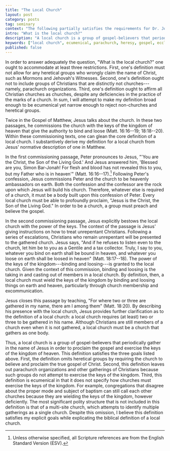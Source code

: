 ```yaml
---
title: "The Local Church"
layout: post
category: posts
tag: seminary
context: "The following partially satisfies the requirements for Dr. Jonathan Leeman's Local Church Doctrine & Practice class at Southeastern Baptist Theological Seminary."
intro: "What is the local church?"
description: "A local church is a group of gospel-believers that periodically gather in the name of Jesus in order to proclaim the gospel and exercise the keys of the kingdom of heaven."
keywords: ["local church", ecumenical, parachurch, heresy, gospel, ecclesiology, gospel, bind, loose, "keys of the kingdom"]
published: false
---
```


In order to answer adequately the question, "What is the local church?" one ought to accommodate at least three restrictions. First, one's definition must not allow for any heretical groups who wrongly claim the name of Christ, such as Mormons and Jehovah's Witnesses. Second, one's definition ought not to include groups of Christians that are distinctly not churches---namely, parachurch organizations. Third, one's definition ought to affirm all Christian churches as churches, despite any deficiencies in the practice of the marks of a church. In sum, I will attempt to make my definition broad enough to be ecumenical yet narrow enough to reject non-churches and heretical groups.

Twice in the Gospel of Matthew, Jesus talks about the church. In these two passages, he commissions the church with the keys of the kingdom of heaven that give the authority to bind and loose (Matt. 16:16--19; 18:18--20). Within these commissioning texts, one can glean the core definition of a local church. I substantively derive my definition for a local church from Jesus' normative description of one in Matthew.

In the first commissioning passage, Peter pronounces to Jesus, "'You are the Christ, the Son of the Living God.' And Jesus answered him, 'Blessed are you, Simon Bar-Jonah! For flesh and blood has not revealed this to you, but my Father who is in heaven'" (Matt. 16:16--17).[^esv] Following Peter's confession, Jesus commissions Peter and the church to be heavenly ambassadors on earth. Both the confession and the confessor are the rock upon which Jesus will build his church. Therefore, whatever else is required of a church, it must be a body built upon this confession of Peter. Every local church must be able to profoundly proclaim, "Jesus is the Christ, the Son of the Living God." In order to be a church, a group must preach and believe the gospel.

[^esv]: Unless otherwise specified, all Scripture references are from the English Standard Version (ESV).

In the second commissioning passage, Jesus explicitly bestows the local church with the power of the keys. The context of the passage is Jesus' giving instructions on how to treat unrepentant Christians. Following a series of escalations, Christians who remain unrepentant will be presented to the gathered church. Jesus says, "And if he refuses to listen even to the church, let him be to you as a Gentile and a tax collector. Truly, I say to you, whatever you bind on earth shall be bound in heaven, and whatever you loose on earth shall be loosed in heaven" (Matt. 18:17--18). The power of the keys of the kingdom---binding and loosing---is granted to the local church. Given the context of this commission, binding and loosing is the taking in and casting out of members in a local church. By definition, then, a local church must wield the keys of the kingdom by binding and loosing things on earth and heaven, particularly through church membership and excommunication.

Jesus closes this passage by teaching, "For where two or three are gathered in my name, there am I among them" (Matt. 18:20). By describing his presence with the local church, Jesus provides further clarification as to the definition of a local church: a local church requires (at least) two or three to be gathered in his name. Although Christians are still members of a church even when it is not gathered, a local church must be a church that gathers as one body.

Thus, a local church is a group of gospel-believers that periodically gather in the name of Jesus in order to proclaim the gospel and exercise the keys of the kingdom of heaven. This definition satisfies the three goals listed above. First, the definition omits heretical groups by requiring the church to believe and proclaim the true gospel of Christ. Second, this definition leaves out parachurch organizations and other gatherings of Christians because such groups do not attempt to exercise the keys of the kingdom. Third, this definition is ecumenical in that it does not specify how churches must exercise the keys of the kingdom. For example, congregations that disagree about the proper mode and subject of baptism can still call each other churches because they are wielding the keys of the kingdom, however deficiently. The most significant polity structure that is not included in this definition is that of a multi-site church, which attempts to identify multiple gatherings as a single church. Despite this omission, I believe this definition satisfies my explicit goals while explicating the biblical definition of a local church.
